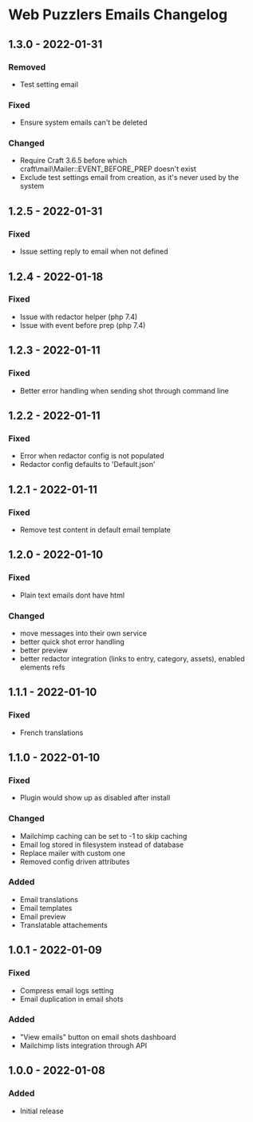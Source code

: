 # Web Puzzlers Emails Changelog

## 1.3.0 - 2022-01-31

### Removed
- Test setting email

### Fixed
- Ensure system emails can't be deleted

### Changed
- Require Craft 3.6.5 before which craft\mail\Mailer::EVENT_BEFORE_PREP doesn't exist
- Exclude test settings email from creation, as it's never used by the system

## 1.2.5 - 2022-01-31

### Fixed
- Issue setting reply to email when not defined

## 1.2.4 - 2022-01-18

### Fixed
- Issue with redactor helper (php 7.4)
- Issue with event before prep (php 7.4)

## 1.2.3 - 2022-01-11

### Fixed
- Better error handling when sending shot through command line

## 1.2.2 - 2022-01-11

### Fixed
- Error when redactor config is not populated
- Redactor config defaults to 'Default.json'

## 1.2.1 - 2022-01-11

### Fixed
- Remove test content in default email template

## 1.2.0 - 2022-01-10

### Fixed
- Plain text emails dont have html

### Changed
- move messages into their own service
- better quick shot error handling
- better preview
- better redactor integration (links to entry, category, assets), enabled elements refs

## 1.1.1 - 2022-01-10

### Fixed
- French translations

## 1.1.0 - 2022-01-10

### Fixed
- Plugin would show up as disabled after install

### Changed
- Mailchimp caching can be set to -1 to skip caching
- Email log stored in filesystem instead of database
- Replace mailer with custom one
- Removed config driven attributes

### Added
- Email translations
- Email templates
- Email preview
- Translatable attachements

## 1.0.1 - 2022-01-09

### Fixed
- Compress email logs setting
- Email duplication in email shots

### Added
- "View emails" button on email shots dashboard
- Mailchimp lists integration through API

## 1.0.0 - 2022-01-08

### Added
- Initial release